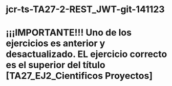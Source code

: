 # jcr-ts-TA27-2-REST_JWT-git-141123

# ¡¡¡IMPORTANTE!!! Uno de los ejercicios es anterior y desactualizado. EL ejercicio correcto es el superior del título [TA27_EJ2_Cientificos Proyectos]
